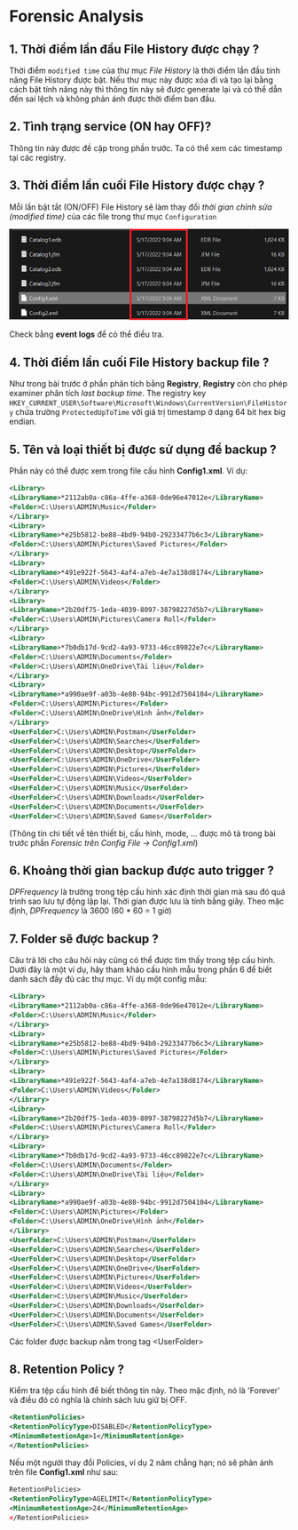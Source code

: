 # Forensic Analysis

## 1. Thời điểm lần đầu File History được chạy ?

Thời điểm  `modified time` của thư mục *File History*  là thời điểm lần đầu tính năng File History được bật. Nếu thư mục này được xóa đi và tạo lại bằng cách bật tính năng này thì thông tin này sẽ được generate lại và có thể dẫn đến sai lệch và không phản ánh được thời điểm ban đầu.

## 2. Tình trạng service (ON hay OFF)?

Thông tin này được đề cập trong phần trước. Ta có thể xem các timestamp tại các registry.

## 3. Thời điểm lần cuối File History được chạy ?

Mỗi lần bật tắt (ON/OFF) File History sẽ làm thay đổi *thời gian chỉnh sửa (modified time)* của các file trong thư mục `Configuration`

<p align="center"><img src="images/file_illustration_1.png"></p>

Check bằng **event logs** để có thể điều tra.

## 4. Thời điểm lần cuối File History backup file ?

Như trong bài trước ở phần phân tích bằng **Registry**, **Registry** còn cho phép examiner phân tích *last backup time*. The registry key `HKEY_CURRENT_USER\Software\Microsoft\Windows\CurrentVersion\FileHistory` chứa trường `ProtectedUpToTime` với giá trị timestamp ở dạng 64 bit hex big endian.

## 5. Tên và loại thiết bị được sử dụng để backup ?

Phần này có thể được xem trong file cấu hình **Config1.xml**. Ví dụ:

```xml
<Library>
<LibraryName>*2112ab0a-c86a-4ffe-a368-0de96e47012e</LibraryName>
<Folder>C:\Users\ADMIN\Music</Folder>
</Library>
<Library>
<LibraryName>*e25b5812-be88-4bd9-94b0-29233477b6c3</LibraryName>
<Folder>C:\Users\ADMIN\Pictures\Saved Pictures</Folder>
</Library>
<Library>
<LibraryName>*491e922f-5643-4af4-a7eb-4e7a138d8174</LibraryName>
<Folder>C:\Users\ADMIN\Videos</Folder>
</Library>
<Library>
<LibraryName>*2b20df75-1eda-4039-8097-38798227d5b7</LibraryName>
<Folder>C:\Users\ADMIN\Pictures\Camera Roll</Folder>
</Library>
<Library>
<LibraryName>*7b0db17d-9cd2-4a93-9733-46cc89022e7c</LibraryName>
<Folder>C:\Users\ADMIN\Documents</Folder>
<Folder>C:\Users\ADMIN\OneDrive\Tài liệu</Folder>
</Library>
<Library>
<LibraryName>*a990ae9f-a03b-4e80-94bc-9912d7504104</LibraryName>
<Folder>C:\Users\ADMIN\Pictures</Folder>
<Folder>C:\Users\ADMIN\OneDrive\Hình ảnh</Folder>
</Library>
<UserFolder>C:\Users\ADMIN\Postman</UserFolder>
<UserFolder>C:\Users\ADMIN\Searches</UserFolder>
<UserFolder>C:\Users\ADMIN\Desktop</UserFolder>
<UserFolder>C:\Users\ADMIN\OneDrive</UserFolder>
<UserFolder>C:\Users\ADMIN\Pictures</UserFolder>
<UserFolder>C:\Users\ADMIN\Videos</UserFolder>
<UserFolder>C:\Users\ADMIN\Music</UserFolder>
<UserFolder>C:\Users\ADMIN\Downloads</UserFolder>
<UserFolder>C:\Users\ADMIN\Documents</UserFolder>
<UserFolder>C:\Users\ADMIN\Saved Games</UserFolder>
```

(Thông tin chi tiết về tên thiết bị, cấu hình, mode, ... được mô tả trong bài trước phần *Forensic trên Config File -> Config1.xml*) 

## 6. Khoảng thời gian backup được auto trigger ?

*DPFrequency* là trường trong tệp cấu hình xác định thời gian mà sau đó quá trình sao lưu tự động lặp lại. Thời gian được lưu là tính bằng giây. Theo mặc định, *DPFrequency* là 3600 (60 * 60 = 1 giờ)

## 7. Folder sẽ được backup ?

Câu trả lời cho câu hỏi này cũng có thể được tìm thấy trong tệp cấu hình. Dưới đây là một ví dụ, hãy tham khảo cấu hình mẫu trong phần 6 để biết danh sách đầy đủ các thư mục. Ví dụ một config mẫu: 

```xml
<Library>
<LibraryName>*2112ab0a-c86a-4ffe-a368-0de96e47012e</LibraryName>
<Folder>C:\Users\ADMIN\Music</Folder>
</Library>
<Library>
<LibraryName>*e25b5812-be88-4bd9-94b0-29233477b6c3</LibraryName>
<Folder>C:\Users\ADMIN\Pictures\Saved Pictures</Folder>
</Library>
<Library>
<LibraryName>*491e922f-5643-4af4-a7eb-4e7a138d8174</LibraryName>
<Folder>C:\Users\ADMIN\Videos</Folder>
</Library>
<Library>
<LibraryName>*2b20df75-1eda-4039-8097-38798227d5b7</LibraryName>
<Folder>C:\Users\ADMIN\Pictures\Camera Roll</Folder>
</Library>
<Library>
<LibraryName>*7b0db17d-9cd2-4a93-9733-46cc89022e7c</LibraryName>
<Folder>C:\Users\ADMIN\Documents</Folder>
<Folder>C:\Users\ADMIN\OneDrive\Tài liệu</Folder>
</Library>
<Library>
<LibraryName>*a990ae9f-a03b-4e80-94bc-9912d7504104</LibraryName>
<Folder>C:\Users\ADMIN\Pictures</Folder>
<Folder>C:\Users\ADMIN\OneDrive\Hình ảnh</Folder>
</Library>
<UserFolder>C:\Users\ADMIN\Postman</UserFolder>
<UserFolder>C:\Users\ADMIN\Searches</UserFolder>
<UserFolder>C:\Users\ADMIN\Desktop</UserFolder>
<UserFolder>C:\Users\ADMIN\OneDrive</UserFolder>
<UserFolder>C:\Users\ADMIN\Pictures</UserFolder>
<UserFolder>C:\Users\ADMIN\Videos</UserFolder>
<UserFolder>C:\Users\ADMIN\Music</UserFolder>
<UserFolder>C:\Users\ADMIN\Downloads</UserFolder>
<UserFolder>C:\Users\ADMIN\Documents</UserFolder>
<UserFolder>C:\Users\ADMIN\Saved Games</UserFolder>
```

Các folder được backup nằm trong tag \<UserFolder\>

## 8. Retention Policy ? 

Kiểm tra tệp cấu hình để biết thông tin này. Theo mặc định, nó là 'Forever' và điều đó có nghĩa là chính sách lưu giữ bị OFF.

```xml
<RetentionPolicies>
<RetentionPolicyType>DISABLED</RetentionPolicyType>
<MinimumRetentionAge>1</MinimumRetentionAge>
</RetentionPolicies>
```

Nếu một người thay đổi Policies, ví dụ 2 năm chẳng hạn; nó sẽ phản ánh trên file **Config1.xml** như sau:

```xml
RetentionPolicies>
<RetentionPolicyType>AGELIMIT</RetentionPolicyType>
<MinimumRetentionAge>24</MinimumRetentionAge>
</RetentionPolicies>
```